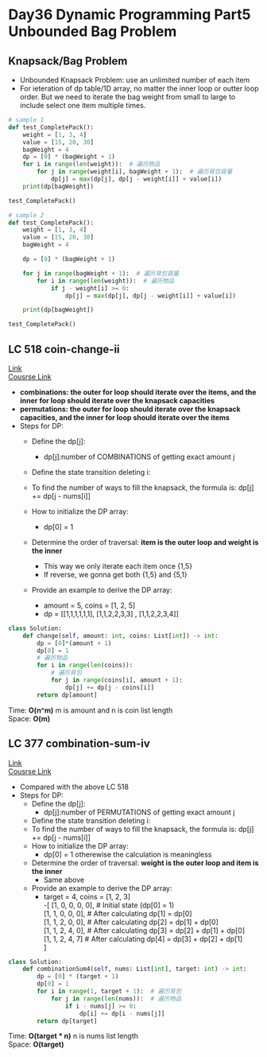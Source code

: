 # Day36 Dynamic Programming Part5 Unbounded Bag Problem
## Knapsack/Bag Problem
- Unbounded Knapsack Problem: use an unlimited number of each item
- For ieteration of dp table/1D array, no matter the inner loop or outter loop order. But we need to iterate the bag weight from small to large to include select one item multiple times.
```python
# sample 1
def test_CompletePack():
    weight = [1, 3, 4]
    value = [15, 20, 30]
    bagWeight = 4
    dp = [0] * (bagWeight + 1)
    for i in range(len(weight)):  # 遍历物品
        for j in range(weight[i], bagWeight + 1):  # 遍历背包容量
            dp[j] = max(dp[j], dp[j - weight[i]] + value[i])
    print(dp[bagWeight])

test_CompletePack()

# sample 2
def test_CompletePack():
    weight = [1, 3, 4]
    value = [15, 20, 30]
    bagWeight = 4

    dp = [0] * (bagWeight + 1)

    for j in range(bagWeight + 1):  # 遍历背包容量
        for i in range(len(weight)):  # 遍历物品
            if j - weight[i] >= 0:
                dp[j] = max(dp[j], dp[j - weight[i]] + value[i])

    print(dp[bagWeight])

test_CompletePack()
```

##  LC 518 coin-change-ii
[Link](https://leetcode.com/problems/coin-change-ii/description/)   
[Cousrse Link](https://programmercarl.com/0518.%E9%9B%B6%E9%92%B1%E5%85%91%E6%8D%A2II.html)
- **combinations: the outer for loop should iterate over the items, and the inner for loop should iterate over the knapsack capacities**
- **permutations: the outer for loop should iterate over the knapsack capacities, and the inner for loop should iterate over the items**
- Steps for DP:
    - Define the dp[j]:
        - dp[j]:number of COMBINATIONS of getting exact amount j
    - Define the state transition deleting i:
    -   To find the number of ways to fill the knapsack, the formula is: dp[j] += dp[j - nums[i]]
    - How to initialize the DP array: 
        -  dp[0] = 1
    - Determine the order of traversal: **item is the outer loop and weight is the inner**
      - This way we only iterate each item once {1,5}
      - If reverse, we gonna get both {1,5} and {5,1}

    - Provide an example to derive the DP array:
        -  amount = 5, coins = [1, 2, 5]
        - dp = [[1,1,1,1,1,1], [1,1,2,2,3,3] , [1,1,2,2,3,4]]
```python
class Solution:
    def change(self, amount: int, coins: List[int]) -> int:
        dp = [0]*(amount + 1)
        dp[0] = 1
        # 遍历物品
        for i in range(len(coins)):
            # 遍历背包
            for j in range(coins[i], amount + 1):
                dp[j] += dp[j - coins[i]]
        return dp[amount]
```
Time: **O(n^m)** m is amount and n is coin list length               
Space: **O(m)** 

##  LC 377 combination-sum-iv
[Link](https://leetcode.com/problems/combination-sum-iv/description/)   
[Cousrse Link](https://programmercarl.com/0377.%E7%BB%84%E5%90%88%E6%80%BB%E5%92%8C%E2%85%A3.html#%E7%AE%97%E6%B3%95%E5%85%AC%E5%BC%80%E8%AF%BE)
- Compared with the above LC 518
- Steps for DP:
    - Define the dp[j]:
        - dp[j]:number of PERMUTATIONS of getting exact amount j
    - Define the state transition deleting i:
    -   To find the number of ways to fill the knapsack, the formula is: dp[j] += dp[j - nums[i]]
    - How to initialize the DP array: 
        -  dp[0] = 1 otherewise the calculation is meaningless
    - Determine the order of traversal: **weight is the outer loop and item is the inner**
      - Same above
    - Provide an example to derive the DP array:
        -  target = 4, coins = [1, 2, 3]     
        -[  [1, 0, 0, 0, 0],  # Initial state (dp[0] = 1)    
              [1, 1, 0, 0, 0],  # After calculating dp[1] = dp[0]     
              [1, 1, 2, 0, 0],  # After calculating dp[2] = dp[1] + dp[0]     
              [1, 1, 2, 4, 0],  # After calculating dp[3] = dp[2] + dp[1] + dp[0]     
              [1, 1, 2, 4, 7]   # After calculating dp[4] = dp[3] + dp[2] + dp[1]     
            ]      

```python
class Solution:
    def combinationSum4(self, nums: List[int], target: int) -> int:
        dp = [0] * (target + 1)
        dp[0] = 1
        for i in range(1, target + 1):  # 遍历背包
            for j in range(len(nums)):  # 遍历物品
                if i - nums[j] >= 0:
                    dp[i] += dp[i - nums[j]]
        return dp[target]

```
Time: **O(target * n)**  n is nums list length               
Space: **O(target)** 


